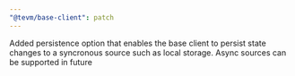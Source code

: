 ```yaml
---
"@tevm/base-client": patch
---
```


Added persistence option that enables the base client to persist state changes to a syncronous source such as local storage. Async sources can be supported in future
